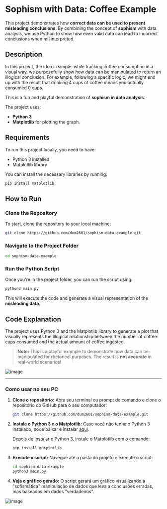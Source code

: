 # Sophism with Data: Coffee Example

This project demonstrates how **correct data can be used to present misleading conclusions**. By combining the concept of **sophism** with data analysis, we use Python to show how even valid data can lead to incorrect conclusions when misinterpreted.

## Description

In this project, the idea is simple: while tracking coffee consumption in a visual way, we purposefully show how data can be manipulated to return an illogical conclusion. For example, following a specific logic, we might end up with the result that drinking 4 cups of coffee means you actually consumed 0 cups.

This is a fun and playful demonstration of **sophism in data analysis**.

The project uses:

* **Python 3**
* **Matplotlib** for plotting the graph.

## Requirements

To run this project locally, you need to have:

* Python 3 installed
* Matplotlib library

You can install the necessary libraries by running:

```bash
pip install matplotlib
```

## How to Run

### Clone the Repository

To start, clone the repository to your local machine:

```bash
git clone https://github.com/dum2601/sophism-data-example.git
```

### Navigate to the Project Folder

```bash
cd sophism-data-example
```

### Run the Python Script

Once you're in the project folder, you can run the script using:

```bash
python3 main.py
```

This will execute the code and generate a visual representation of the **misleading data**.

## Code Explanation

The project uses Python 3 and the Matplotlib library to generate a plot that visually represents the illogical relationship between the number of coffee cups consumed and the actual amount of coffee ingested.

> **Note:** This is a playful example to demonstrate how data can be manipulated for rhetorical purposes. The result is **not accurate** in real-world scenarios!

 ![image](https://github.com/user-attachments/assets/de36611d-3da6-483c-bc7a-154f41bef983)


---

### Como usar no seu PC

1. **Clone o repositório:**
   Abra seu terminal ou prompt de comando e clone o repositório do GitHub para o seu computador:

   ```bash
   git clone https://github.com/dum2601/sophism-data-example.git
   ```

2. **Instale o Python 3 e o Matplotlib:**
   Caso você não tenha o Python 3 instalado, pode baixar e instalar [aqui](https://www.python.org/downloads/).

   Depois de instalar o Python 3, instale o Matplotlib com o comando:

   ```bash
   pip install matplotlib
   ```

3. **Execute o script:**
   Navegue até a pasta do projeto e execute o script:

   ```bash
   cd sophism-data-example
   python3 main.py
   ```

4. **Veja o gráfico gerado:**
   O script gerará um gráfico visualizando a "sofismática" manipulação de dados que leva a conclusões erradas, mas baseadas em dados "verdadeiros".

![image](https://github.com/user-attachments/assets/a09c84c9-6f2e-415a-9cf6-97eab934ccf5)



